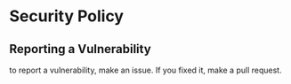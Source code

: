 # Security Policy

## Reporting a Vulnerability

to report a vulnerability, make an issue.
If you fixed it, make a pull request.
